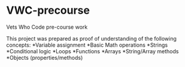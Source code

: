 # VWC-precourse
Vets Who Code pre-course work 

This project was prepared as proof of understanding of the following concepts: 
*Variable assignment
*Basic Math operations
*Strings
*Conditional logic
*Loops
*Functions
*Arrays
*String/Array methods
*Objects (properties/methods)
